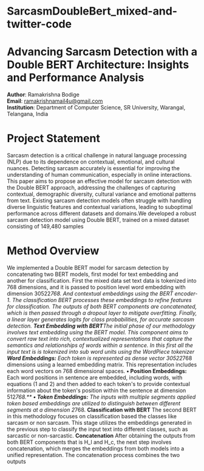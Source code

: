 # SarcasmDoubleBert_mixed-and-twitter-code
# Advancing Sarcasm Detection with a Double BERT Architecture: Insights and Performance Analysis

**Author**: Ramakrishna Bodige  
**Email**: ramakrishnamail4u@gmail.com  
**Institution**: Department of Computer Science, SR University, Warangal, Telangana, India
# Project Statement
Sarcasm detection is a critical challenge in natural language processing (NLP) due to its dependence on contextual, emotional, and cultural nuances. Detecting sarcasm accurately is essential for improving the understanding of human communication, especially in online interactions. This paper aims to propose an effective model for sarcasm detection with the Double BERT approach, addressing the challenges of capturing contextual, demographic diversity, cultural variance and emotional patterns from text. Existing sarcasm detection models often struggle with handling diverse linguistic features and contextual variations, leading to suboptimal performance across different datasets and domains.We developed a robust sarcasm detection model using Double BERT, trained on a mixed dataset consisting of 149,480 samples
# Method Overview
We implemented a Double BERT model for sarcasm detection by concatenating two BERT models, first model for text embedding and another for classification. First the mixed data set text data is tokenized into 768 dimensions, and it is passed to position level word embedding with dimension 30522*768. And contextual embeddings using the BERT encoder-1. The classification BERT processes these embeddings to refine features for classification. The outputs of both BERT components are concatenated, which is then passed through a dropout layer to mitigate overfitting. Finally, a linear layer generates logits for class probabilities, for accurate sarcasm detection.
**Text Embedding with BERT**The initial phase of our methodology involves text embedding using the BERT model. This component aims to convert raw text into rich, contextualized representations that capture the semantics and relationships of words within a sentence. In this first all the input text is is tokenized into sub word units using the WordPiece tokenizer
**Word Embeddings:** Each token is represented as dense vector 30522*768 dimensions using a learned embedding matrix. This representation includes each word vectors on 768 dimensional spaces.
**•	Position Embeddings:** Each word positions in sentence are embedded, including words, with equations (1 and 2) and then added to each token's to provide contextual information about the token's position within the sentence at dimension 512*768.**
**•	Token Embeddings:** The inputs with multiple segments applied token based embeddings are utilized to distinguish between different segments at a dimension 2*768.
**Classification with BERT**
The second BERT in this methodology focuses on classification based the classes like sarcasm or non sarcasm. This stage utilizes the embeddings generated in the previous step to classify the input text into different classes, such as sarcastic or non-sarcastic.
**Concatenation**
After obtaining the outputs from both BERT components that is H_l  and H_c, the next step involves concatenation, which merges the embeddings from both models into a unified representation. The concatenation process combines the two outputs
